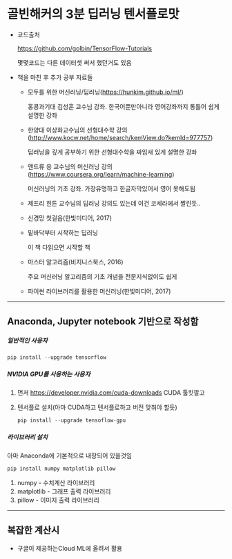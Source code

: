 # 골빈해커의 3분 딥러닝 텐서플로맛

- 코드출처

  <https://github.com/golbin/TensorFlow-Tutorials>

  몇몇코드는 다른 데이터셋 써서 했던거도 있음

- 책을 마친 후 추가 공부 자료들

  - 모두를 위한 머신러닝/딥러닝(<https://hunkim.github.io/ml/>)

    홍콩과기대 김성훈 교수님 강좌. 한국어뿐만아니라 영어강좌까지 통틀어 쉽게 설명한 강좌

  - 한양대 이상화교수님의 선형대수학 강의(<http://www.kocw.net/home/search/kemView.do?kemId=977757>)

    딥러닝을 깊게 공부하기 위한 선형대수학을 짜임새 있게 설명한 강좌

  - 앤드류 응 교수님의 머신러닝 강의(<https://www.coursera.org/learn/machine-learning>)

    머신러닝의 기초 강좌. 가장유명하고 한글자막있어서 영어 못해도됨

  - 제프리 힌튼 교수님의 딥러닝 강의도 있는데 이건 코세라에서 짤린듯..

  - 신경망 첫걸음(한빛미디어, 2017)

  - 밑바닥부터 시작하는 딥러닝

    이 책 다읽으면 시작할 책

  - 마스터 알고리즘(비지니스북스, 2016)

    주요 머신러닝 알고리즘의 기초 개념을 전문지식없이도 쉽게 

  - 파이썬 라이브러리를 활용한 머신러닝(한빛미디어, 2017)

----------------------------

## Anaconda, Jupyter notebook 기반으로 작성함

##### 일반적인 사용자

```python
pip install --upgrade tensorflow
```

##### NVIDIA GPU를 사용하는 사용자

1. 먼저 <https://developer.nvidia.com/cuda-downloads> CUDA 툴킷깔고

2. 텐서플로 설치(아마 CUDA하고 텐서플로하고 버전 맞춰야 할듯)

   ```python
   pip install --upgrade tensoflow-gpu
   ```

##### 라이브러리 설치

아마 Anaconda에 기본적으로 내장되어 있을것임

```python
pip install numpy matplotlib pillow
```

1. numpy - 수치계산 라이브러리
2. matplotlib - 그래프 출력 라이브러리
3. pillow - 이미지 출력 라이브러리

----------------------------

## 복잡한 계산시
- 구글이 제공하는Cloud ML에 올려서 활용



